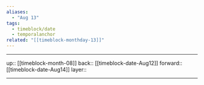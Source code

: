 ```yaml
---
aliases:
  - "Aug 13"
tags:
  - timeblock/date
  - temporalanchor
related: "[[timeblock-monthday-13]]"
---
```




***

up:: [[timeblock-month-08]]
back:: [[timeblock-date-Aug12]]
forward:: [[timeblock-date-Aug14]]
layer:: 

***
